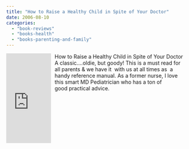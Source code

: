 ```yaml
---
title: "How to Raise a Healthy Child in Spite of Your Doctor"
date: 2006-08-10
categories: 
  - "book-reviews"
  - "books-health"
  - "books-parenting-and-family"
---
```


<iframe scrolling="no" frameborder="0" src="http://rcm.amazon.com/e/cm?t=soultravelers-20&o=1&p=8&l=as1&asins=0345342763&fc1=000000&IS2=1&lt1=_blank&lc1=0000FF&bc1=000000&bg1=FFFFFF&f=ifr" marginwidth="0" marginheight="0" style="width: 120px; height: 240px; margin-right: 10px; float: left; margin-bottom: 20px;"></iframe>

How to Raise a Healthy Child in Spite of Your Doctor  
A classic....oldie, but goody! This is a must read for  
all parents & we have it  with us at all times as  a  
handy reference manual. As a former nurse, I love  
this smart MD Pediatrician who has a ton of  
good practical advice.
